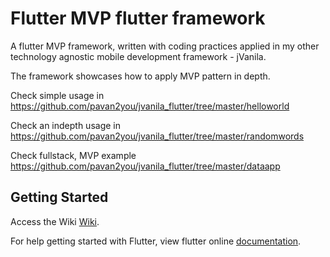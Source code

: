 # Flutter MVP flutter framework

A flutter MVP framework, written with coding practices applied in my other technology agnostic mobile development framework - jVanila.

The framework showcases how to apply MVP pattern in depth. 

Check simple usage in https://github.com/pavan2you/jvanila_flutter/tree/master/helloworld

Check an indepth usage in https://github.com/pavan2you/jvanila_flutter/tree/master/randomwords

Check fullstack, MVP example https://github.com/pavan2you/jvanila_flutter/tree/master/dataapp

## Getting Started

Access the Wiki
[Wiki](https://github.com/pavan2you/jvanila_flutter/wiki/What's-jVanila-Flutter).

For help getting started with Flutter, view flutter online
[documentation](https://flutter.io/).
